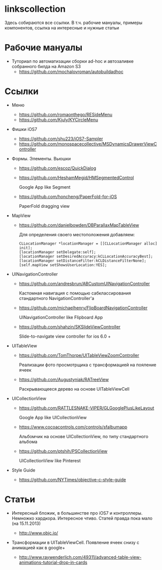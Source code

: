 linkscollection
===============

Здесь собираются все ссылки. В т.ч. рабочие мануалы, примеры компонентов, ссылка на интересные и нужные статьи

# Рабочие мануалы
* Туториал по автоматизации сборки ad-hoc и автозаливке собранного билда на Amazon S3
  - https://github.com/mochalovroman/autobuildadhoc

# Ссылки
* Меню
  - https://github.com/romaonthego/RESideMenu
  - https://github.com/Kjuly/KYCircleMenu

* Фишки iOS7
  - https://github.com/shu223/iOS7-Sampler
  - https://github.com/monospacecollective/MSDynamicsDrawerViewController
  
* Формы. Элементы. Вьюшки
  - https://github.com/escoz/QuickDialog
  - https://github.com/HeshamMegid/HMSegmentedControl

    Google App like Segment
    
  - https://github.com/honcheng/PaperFold-for-iOS
    
    PaperFold dragging view
  
* MapView
  - https://github.com/danielbowden/DBParallaxMapTableView

    Для определения своего местоположения добавляем:
    
    ```obj-c
    CLLocationManager *locationManager = [[CLLocationManager alloc] init];
    [locationManager setDelegate:self];
    [locationManager setDesiredAccuracy:kCLLocationAccuracyBest];
    [locationManager setDistanceFilter:kCLDistanceFilterNone];
    [self.mapView setShowsUserLocation:YES];
    ```
* UINavigationController
  - https://github.com/andresbrun/ABCustomUINavigationController
  
    Кастомная навигация с помощью сабклассирования стандартного NavigationController'a

  - https://github.com/michaelhenry/FlipBoardNavigationController
    
    UINavigationController like Flipboard App

  - https://github.com/shahzin/SKSlideViewController
    
    Slide-to-navigate view controller for ios 6.0 +

* UITableView
  - https://github.com/TomThorpe/UITableViewZoomController

    Реализации фото просмотрщика с трансформацией на пояление ячеек
    
  - https://github.com/Augustyniak/RATreeView
    
    Раскрывающееся дерево на основе UITableViewCell
    
* UICollectionView
  - https://github.com/RATTLESNAKE-VIPER/GLGooglePlusLikeLayout
    
    Google App like UICollectionView
  
  - https://www.cocoacontrols.com/controls/sfalbumapp
    
    Альбомчик на основе UICollectionView, по типу стандартного альбома

  - https://github.com/ptshih/PSCollectionView

    UICollectionView like Pinterest
  
* Style Guide
  - https://github.com/NYTimes/objective-c-style-guide

# Статьи
* Интересный бложик, в большинстве про iOS7 и контроллеры. Немножко хардкора. Интересное чтиво. Статей правда пока мало (на 15.11.2013)
  - http://www.objc.io/
  
* Трансформации в UITableViewCell. Появление ячеек снизу с анимацией как в google+
  - http://www.raywenderlich.com/49311/advanced-table-view-animations-tutorial-drop-in-cards
